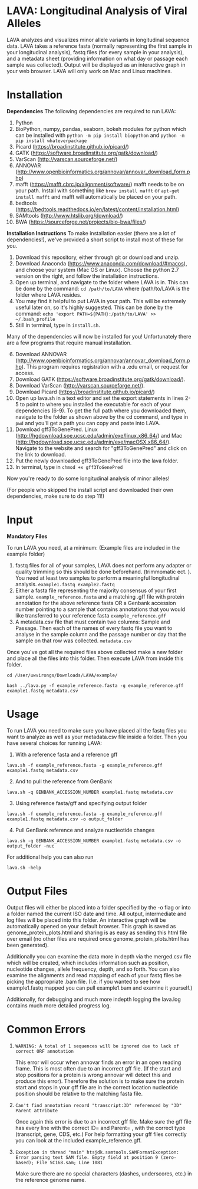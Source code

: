 # LAVA: Longitudinal Analysis of Viral Alleles
LAVA analyzes and visualizes minor allele variants in longitudinal sequence data. LAVA takes a reference fasta (normally representing the first sample in your longitudinal analysis), fastq files (for every sample in your analysis), and a metadata sheet (providing information on what day or passage each sample was collected). Output will be displayed as an interactive graph in your web browser. LAVA will only work on Mac and Linux machines. 

# Installation
**Dependencies**
The following dependencies are required to run LAVA: 
1. Python
2. BioPython, numpy, pandas, seaborn, bokeh modules for python which can be installed with `python -m pip install biopython` and `python -m pip install whateverpackage` 
3. Picard (https://broadinstitute.github.io/picard/)
4. GATK (https://software.broadinstitute.org/gatk/download/)
5. VarScan (http://varscan.sourceforge.net/)
6. ANNOVAR (http://www.openbioinformatics.org/annovar/annovar_download_form.php)
7. mafft (https://mafft.cbrc.jp/alignment/software/) mafft needs to be on your path. Install with something like `brew install mafft` or `apt-get install mafft` and mafft will automatically be placed on your path. 
8. bedtools (https://bedtools.readthedocs.io/en/latest/content/installation.html)
9. SAMtools (http://www.htslib.org/download/)
10. BWA (https://sourceforge.net/projects/bio-bwa/files/)

**Installation Instructions**
To make installation easier (there are a lot of dependencies!), we've provided a short script to install most of these for you. 

1. Download this repository, either through git or download and unzip. 
2. Download Anaconda (https://www.anaconda.com/download/#macos), and choose your system (Mac OS or Linux). Choose the python 2.7 version on the right, and follow the installation instructions.
3. Open up terminal, and navigate to the folder where LAVA is in. This can be done by the command: `cd /path/to/LAVA` where /path/to/LAVA is the folder where LAVA resides. 
4. You may find it helpful to put LAVA in your path. This will be extremely useful later on, so it's highly suggested. This can be done by the command: `echo 'export PATH=${PATH}:/path/to/LAVA' >> ~/.bash_profile`
5. Still in terminal, type in `install.sh`.

Many of the dependencies will now be installed for you! Unfortunately there are a few programs that require manual installation. 

6. Download ANNOVAR (http://www.openbioinformatics.org/annovar/annovar_download_form.php). This program requires registration with a .edu email, or request for access.
7. Download GATK (https://software.broadinstitute.org/gatk/download/). 
8. Download VarScan (http://varscan.sourceforge.net/).
9. Download Picard (https://broadinstitute.github.io/picard/)
10. Open up lava.sh in a text editor and set the export statements in lines 2-5 to point to where you installed the executable for each of your dependencies (6-9). To get the full path where you downloaded them, navigate to the folder as shown above by the cd command, and type in `pwd` and you'll get a path you can copy and paste into LAVA.
11. Download gff3ToGenePred. Linux (http://hgdownload.soe.ucsc.edu/admin/exe/linux.x86_64/) and Mac (http://hgdownload.soe.ucsc.edu/admin/exe/macOSX.x86_64/). Navigate to the website and search for "gff3ToGenePred" and click on the link to download.
12. Put the newly downloaded gff3ToGenePred file into the lava folder.
13. In terminal, type in `chmod +x gff3ToGenePred`

Now you're ready to do some longitudinal analysis of minor alleles! 

(For people who skipped the install script and downloaded their own dependencies, make sure to do step 11!)

# Input

**Mandatory Files**

To run LAVA you need, at a minimum: (Example files are included in the example folder)
1. fastq files for all of your samples, LAVA does not perform any adapter or quality trimming so this should be done beforehand. (trimmomatic ect. ). You need at least two samples to perform a meaningful longitudinal analysis. `example1.fastq example2.fastq`
2.  Either a fasta file representing the majority consensus of your first sample. `example_reference.fasta` and a matching .gff file with protein annotation for the above reference fasta OR a Genbank accession number pointing to a sample that contains annotations that you would like transferred to your reference fasta `example_reference.gff`
3. A metadata.csv file that must contain two columns: Sample and Passage. Then each of the names of every fastq file you want to analyse in the sample column and the passage number or day that the sample on that row was collected. `metadata.csv`


Once you've got all the required files above collected make a new folder and place all the files into this folder. Then execute LAVA from inside this folder. 

`cd /User/uwvirongs/Downloads/LAVA/example/` 

`bash ../lava.py -f example_reference.fasta -g example_reference.gff example1.fastq metadata.csv`

# Usage

To run LAVA you need to make sure you have placed all the fastq files you want to analyze as well as your metadata.csv file inside a folder. Then you have several choices for running LAVA:

1. With a reference fasta and a reference gff

`lava.sh -f example_reference.fasta -g example_reference.gff example1.fastq metadata.csv`

2. And to pull the reference from GenBank

`lava.sh -q GENBANK_ACCESSION_NUMBER example1.fastq metadata.csv`

3. Using reference fasta/gff and specifying output folder

`lava.sh -f example_reference.fasta -g example_reference.gff example1.fastq metadata.csv -o output_folder`

4. Pull GenBank reference and analyze nuctleotide changes

`lava.sh -q GENBANK_ACCESSION_NUMBER example1.fastq metadata.csv -o output_folder -nuc`

For additional help you can also run 

`lava.sh -help`

# Output Files

Output files will either be placed into a folder specified by the -o flag or into a folder named the current ISO date and time. All output, intermediate and log files will be placed into this folder. An interactive graph will be automatically opened on your default browser. This graph is saved as genome_protein_plots.html and sharing is as easy as sending this html file over email (no other files are required once genome_protein_plots.html has been generated).

Additionally you can examine the data more in depth via the merged.csv file which will be created, which includes information such as position, nucleotide changes, allele frequency, depth, and so forth. You can also examine the alignments and read mapping of each of your fastq files be picking the appropriate .bam file. (I.e. if you wanted to see how example1.fastq mapped you can pull example1.bam and examine it yourself.)

Additionally, for debugging and much more indepth logging the lava.log contains much more detailed progress log. 

# Common Errors
1. `WARNING: A total of 1 sequences will be ignored due to lack of correct ORF annotation`

	This error will occur when annovar finds an error in an open reading frame. This is most often due to an incorrect gff file. (If the start and stop positions for a protein is wrong annovar will detect this and produce this error). Therefore the solution is to make sure the protein start and stops in your gff file are in the correct location nucleotide position should be relative to the matching fasta file. 
	
2. `Can't find annotation record "transcript:3D" referenced by "3D" Parent attribute`

	Once again this error is due to an incorrect gff file. Make sure the gff file has every line with the correct ID= and Parent= , with the correct type (transcript, gene, CDS, etc.) For help formatting your gff files correctly you can look at the included example_reference.gff.
	
3. `Exception in thread "main" htsjdk.samtools.SAMFormatException: Error parsing text SAM file. Empty field at position 9 (zero-based); File SC168.sam; Line 1081`

	Make sure there are no special characters (dashes, underscores, etc.) in the reference genome name.

